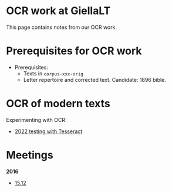 OCR  work at GiellaLT
=====================

This page contains notes from our OCR work.




# Prerequisites for OCR work

- Prerequisites:
  - Texts in `corpus-xxx-orig`
  - Letter repertoire and corrected text. Candidate: 1896 bible.



# OCR of modern texts

Experimenting with OCR:
- [2022 testing with Tesseract](tesseract.md)



# Meetings


**2016**
* [15.12](../../admin/linguists/ocr_161215.html)


